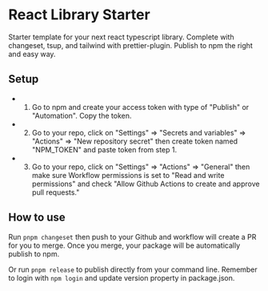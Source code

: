 # React Library Starter

Starter template for your next react typescript library. Complete with changeset, tsup, and tailwind with prettier-plugin. Publish to npm the right and easy way.

## Setup

- 1. Go to npm and create your access token with type of "Publish" or "Automation". Copy the token.
- 2. Go to your repo, click on "Settings" => "Secrets and variables" => "Actions" => "New repository secret" then create token named "NPM_TOKEN" and paste token from step 1.
- 3. Go to your repo, click on "Settings" => "Actions" => "General" then make sure Workflow permissions is set to "Read and write permissions" and check "Allow Github Actions to create and approve pull requests."

## How to use

Run `pnpm changeset` then push to your Github and workflow will create a PR for you to merge. Once you merge, your package will be automatically publish to npm.

Or run `pnpm release` to publish directly from your command line. Remember to login with `npm login` and update version property in package.json.
